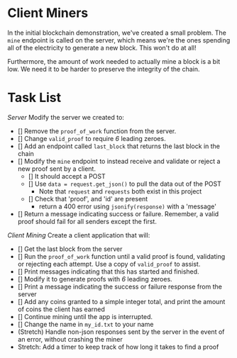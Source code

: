 # Client Miners

In the initial blockchain demonstration, we've created a small problem.  The `mine` endpoint is called on the server, which means we're the ones spending all of the electricity to generate a new block.  This won't do at all!

Furthermore, the amount of work needed to actually mine a block is a bit low.  We need it to be harder to preserve the integrity of the chain.


# Task List

*Server*
Modify the server we created to:
* [] Remove the `proof_of_work` function from the server.
* [] Change `valid_proof` to require *6* leading zeroes.
* [] Add an endpoint called `last_block` that returns the last block in the chain
* [] Modify the `mine` endpoint to instead receive and validate or reject a new proof sent by a client.
    * [] It should accept a POST
    * [] Use `data = request.get_json()` to pull the data out of the POST
        * Note that `request` and `requests` both exist in this project
    * [] Check that 'proof', and 'id' are present
        * return a 400 error using `jsonify(response)` with a 'message'
* [] Return a message indicating success or failure.  Remember, a valid proof should fail for all senders except the first.

*Client Mining*
Create a client application that will:
* [] Get the last block from the server
* [] Run the `proof_of_work` function until a valid proof is found, validating or rejecting each attempt.  Use a copy of `valid_proof` to assist.
* [] Print messages indicating that this has started and finished.
* [] Modify it to generate proofs with *6* leading zeroes.
* [] Print a message indicating the success or failure response from the server
* [] Add any coins granted to a simple integer total, and print the amount of coins the client has earned
* [] Continue mining until the app is interrupted.
* [] Change the name in `my_id.txt` to your name
* (Stretch) Handle non-json responses sent by the server in the event of an error, without crashing the miner
* Stretch: Add a timer to keep track of how long it takes to find a proof

